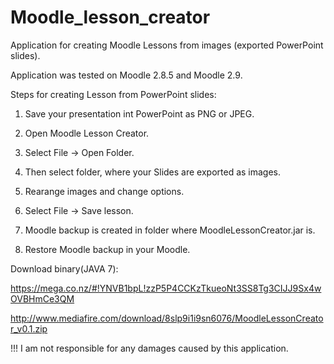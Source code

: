 # Moodle_lesson_creator
Application for creating Moodle Lessons from images (exported PowerPoint slides).

Application was tested on Moodle 2.8.5 and Moodle 2.9.


Steps for creating Lesson from PowerPoint slides:

1. Save your presentation int PowerPoint as PNG or JPEG.

2. Open Moodle Lesson Creator.

3. Select File -> Open Folder.

4. Then select folder, where your Slides are exported as images.

5. Rearange images and change options.

6. Select File -> Save lesson.

7. Moodle backup is created in folder where MoodleLessonCreator.jar is.

8. Restore Moodle backup in your Moodle.



Download binary(JAVA 7):

https://mega.co.nz/#!YNVB1bpL!zzP5P4CCKzTkueoNt3SS8Tg3CIJJ9Sx4wOVBHmCe3QM

http://www.mediafire.com/download/8slp9i1i9sn6076/MoodleLessonCreator_v0.1.zip



!!! I am not responsible for any damages caused by this application.
